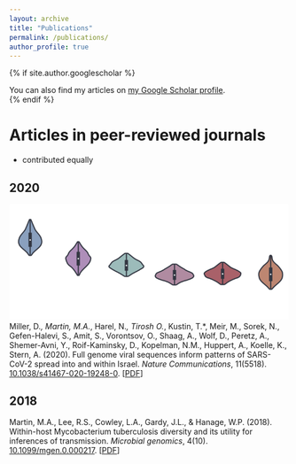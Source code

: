 ```yaml
---
layout: archive
title: "Publications"
permalink: /publications/
author_profile: true
---
```


{% if site.author.googlescholar %}
  <div class="wordwrap">You can also find my articles on <a href="{{site.author.googlescholar}}">my Google Scholar profile</a>.</div>
{% endif %}

# Articles in peer-reviewed journals
* contributed equally 
## 2020 
![background](/files/sars_cov2_israel_header.png)
Miller, D.*, Martin, M.A.*, Harel, N.*, Tirosh O.*, Kustin, T.*, Meir, M., Sorek, N., Gefen-Halevi, S., Amit, S., Vorontsov, O., Shaag, A., Wolf, D., Peretz, A., Shemer-Avni, Y., Roif-Kaminsky, D., Kopelman, N.M., Huppert, A., Koelle, K., Stern, A. (2020). Full genome viral sequences inform patterns of SARS-CoV-2 spread into and within Israel. *Nature Communications*, 11(5518). [10.1038/s41467-020-19248-0](https://doi.org/10.1038/s41467-020-19248-0). \[[PDF](https://m-a-martin.github.io/files/sars_cov2_israel.pdf)\]
## 2018
Martin, M.A., Lee, R.S., Cowley, L.A., Gardy, J.L., & Hanage, W.P. (2018). Within-host Mycobacterium tuberculosis diversity and its utility for inferences of transmission. *Microbial genomics*, 4(10). [10.1099/mgen.0.000217](https://doi.org/10.1099/mgen.0.000217). \[[PDF](https://m-a-martin.github.io/files/tb_within_host.pdf)\]
